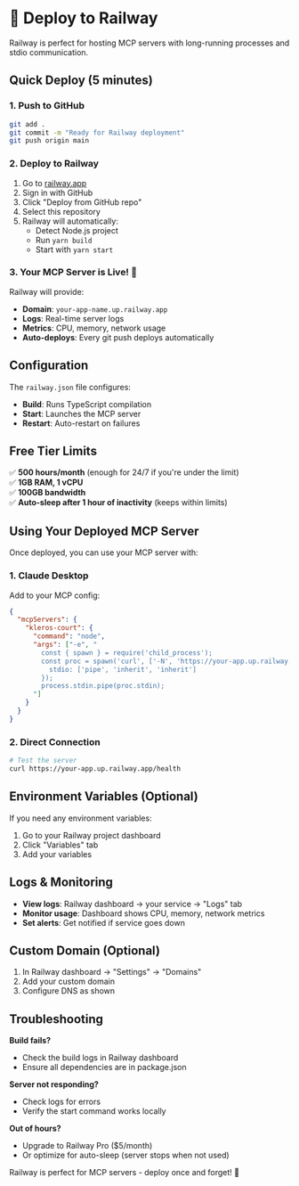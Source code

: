 # 🚀 Deploy to Railway

Railway is perfect for hosting MCP servers with long-running processes and stdio communication.

## Quick Deploy (5 minutes)

### 1. Push to GitHub
```bash
git add .
git commit -m "Ready for Railway deployment"
git push origin main
```

### 2. Deploy to Railway
1. Go to [railway.app](https://railway.app)
2. Sign in with GitHub
3. Click "Deploy from GitHub repo"
4. Select this repository
5. Railway will automatically:
   - Detect Node.js project
   - Run `yarn build`
   - Start with `yarn start`

### 3. Your MCP Server is Live! 🎉

Railway will provide:
- **Domain**: `your-app-name.up.railway.app`
- **Logs**: Real-time server logs
- **Metrics**: CPU, memory, network usage
- **Auto-deploys**: Every git push deploys automatically

## Configuration

The `railway.json` file configures:
- **Build**: Runs TypeScript compilation
- **Start**: Launches the MCP server
- **Restart**: Auto-restart on failures

## Free Tier Limits

✅ **500 hours/month** (enough for 24/7 if you're under the limit)  
✅ **1GB RAM, 1 vCPU**  
✅ **100GB bandwidth**  
✅ **Auto-sleep after 1 hour of inactivity** (keeps within limits)

## Using Your Deployed MCP Server

Once deployed, you can use your MCP server with:

### 1. Claude Desktop
Add to your MCP config:
```json
{
  "mcpServers": {
    "kleros-court": {
      "command": "node",
      "args": ["-e", "
        const { spawn } = require('child_process');
        const proc = spawn('curl', ['-N', 'https://your-app.up.railway.app/mcp'], {
          stdio: ['pipe', 'inherit', 'inherit']
        });
        process.stdin.pipe(proc.stdin);
      "]
    }
  }
}
```

### 2. Direct Connection
```bash
# Test the server
curl https://your-app.up.railway.app/health
```

## Environment Variables (Optional)

If you need any environment variables:
1. Go to your Railway project dashboard
2. Click "Variables" tab
3. Add your variables

## Logs & Monitoring

- **View logs**: Railway dashboard → your service → "Logs" tab
- **Monitor usage**: Dashboard shows CPU, memory, network metrics
- **Set alerts**: Get notified if service goes down

## Custom Domain (Optional)

1. In Railway dashboard → "Settings" → "Domains"
2. Add your custom domain
3. Configure DNS as shown

## Troubleshooting

**Build fails?**
- Check the build logs in Railway dashboard
- Ensure all dependencies are in package.json

**Server not responding?**
- Check logs for errors
- Verify the start command works locally

**Out of hours?**
- Upgrade to Railway Pro ($5/month)
- Or optimize for auto-sleep (server stops when not used)

Railway is perfect for MCP servers - deploy once and forget! 🚂 
